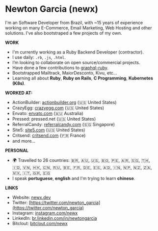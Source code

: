# Newton Garcia (newx)

I'm an Software Developer from Brazil, with ~15 years of experience working on many E-Commerce, Email Marketing,
Web Hosting and other solutions. I've also bootstraped a few projects of my own.

**WORK**

* I'm currently working as a Ruby Backend Developer (contractor).
* I use daily: `.rb`, `.js`, `.html`.
* I’m looking to collaborate on open source/commercial projects.
* Have done a few contributions to [graphql-ruby](https://github.com/rmosolgo/graphql-ruby/graphs/contributors).
* Bootstrapped Mailtrack, MaiorDesconto, Kivu, etc...
* Learning all about **Ruby**, **Ruby on Rails**, **C Programming**, **Kubernetes (K8s)**.


**WORKED AT:**

* ActionBuilder: [actionbuilder.org](https://actionbuilder.org) (:us: United States)
* CrazyEgg: [crazyegg.com](https://crazyegg.com) (:us: United States)
* Envato: [envato.com](https://envato.com) (:australia: Australia)
* Pressed: pressed.net (:us: United States)
* ReferralCandy: [referralcandy.com](https://www.referralcandy.com) (:singapore: Singapore)
* Site5: [site5.com](https://www.site5.com) (:us: United States)
* Critsend: [critsend.com](https://www.critsend.com) (:fr: France)
* and more...

**PERSONAL**

* 🌍 Travelled to 26 countries: :brazil:, :australia:, :us:, :bolivia:, :peru:, :argentina:, :singapore:, :thailand:, :indonesia:, :vietnam:, :hong_kong:, :cn:, :ru:, :belgium:, :fr:, :de:, :es:, :andorra:, :india:, :nepal:, :new_zealand:, :south_africa:, :mexico:, :it:, :greece:, :egypt:
* I speak **portuguese**, **english** and I'm trying to learn **chinese**.


**LINKS**

* Website: [newx.dev](http://newx.dev)
* Twitter: [https://twitter.com/newton_garcia](https://twitter.com/newton_garcia)
* Instagram: [instagram.com/newx](https://instagram.com/newx)
* LinkedIn: [br.linkedin.com/in/newtongarcia](https://br.linkedin.com/in/newtongarcia)
* Bitclout: [bitclout.com/newx](https://bitclout.com/u/newx)

